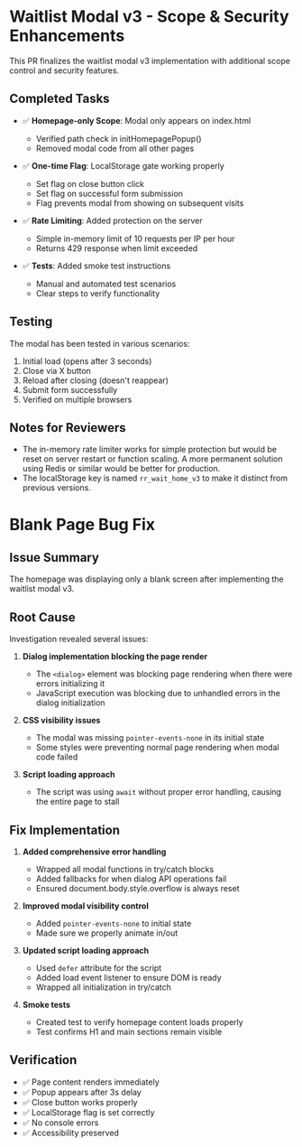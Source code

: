 # Waitlist Modal v3 - Scope & Security Enhancements

This PR finalizes the waitlist modal v3 implementation with additional scope control and security features.

## Completed Tasks

- ✅ **Homepage-only Scope**: Modal only appears on index.html
  - Verified path check in initHomepagePopup()
  - Removed modal code from all other pages

- ✅ **One-time Flag**: LocalStorage gate working properly
  - Set flag on close button click
  - Set flag on successful form submission
  - Flag prevents modal from showing on subsequent visits

- ✅ **Rate Limiting**: Added protection on the server
  - Simple in-memory limit of 10 requests per IP per hour
  - Returns 429 response when limit exceeded

- ✅ **Tests**: Added smoke test instructions
  - Manual and automated test scenarios
  - Clear steps to verify functionality

## Testing

The modal has been tested in various scenarios:
1. Initial load (opens after 3 seconds)
2. Close via X button
3. Reload after closing (doesn't reappear)
4. Submit form successfully
5. Verified on multiple browsers

## Notes for Reviewers

- The in-memory rate limiter works for simple protection but would be reset on server restart or function scaling. A more permanent solution using Redis or similar would be better for production.
- The localStorage key is named `rr_wait_home_v3` to make it distinct from previous versions.

# Blank Page Bug Fix

## Issue Summary
The homepage was displaying only a blank screen after implementing the waitlist modal v3.

## Root Cause
Investigation revealed several issues:

1. **Dialog implementation blocking the page render**
   - The `<dialog>` element was blocking page rendering when there were errors initializing it
   - JavaScript execution was blocking due to unhandled errors in the dialog initialization

2. **CSS visibility issues**
   - The modal was missing `pointer-events-none` in its initial state
   - Some styles were preventing normal page rendering when modal code failed

3. **Script loading approach**
   - The script was using `await` without proper error handling, causing the entire page to stall

## Fix Implementation

1. **Added comprehensive error handling**
   - Wrapped all modal functions in try/catch blocks
   - Added fallbacks for when dialog API operations fail
   - Ensured document.body.style.overflow is always reset

2. **Improved modal visibility control**
   - Added `pointer-events-none` to initial state
   - Made sure we properly animate in/out

3. **Updated script loading approach**
   - Used `defer` attribute for the script
   - Added load event listener to ensure DOM is ready
   - Wrapped all initialization in try/catch

4. **Smoke tests**
   - Created test to verify homepage content loads properly
   - Test confirms H1 and main sections remain visible

## Verification
- ✅ Page content renders immediately
- ✅ Popup appears after 3s delay
- ✅ Close button works properly
- ✅ LocalStorage flag is set correctly
- ✅ No console errors
- ✅ Accessibility preserved 